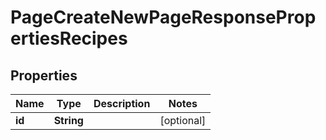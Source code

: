 

# PageCreateNewPageResponsePropertiesRecipes


## Properties

| Name | Type | Description | Notes |
|------------ | ------------- | ------------- | -------------|
|**id** | **String** |  |  [optional] |



